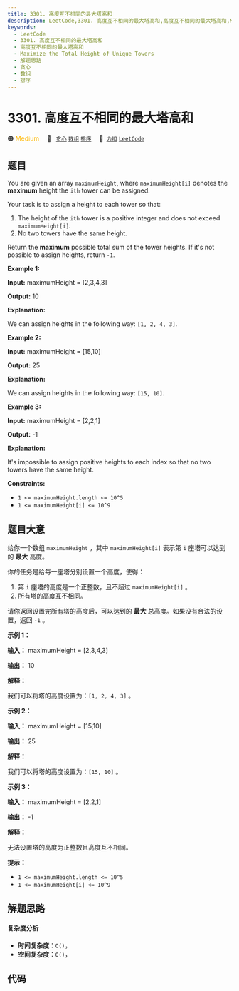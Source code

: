 ```yaml
---
title: 3301. 高度互不相同的最大塔高和
description: LeetCode,3301. 高度互不相同的最大塔高和,高度互不相同的最大塔高和,Maximize the Total Height of Unique Towers,解题思路,贪心,数组,排序
keywords:
  - LeetCode
  - 3301. 高度互不相同的最大塔高和
  - 高度互不相同的最大塔高和
  - Maximize the Total Height of Unique Towers
  - 解题思路
  - 贪心
  - 数组
  - 排序
---
```


# 3301. 高度互不相同的最大塔高和

🟠 <font color=#ffb800>Medium</font>&emsp; 🔖&ensp; [`贪心`](/tag/greedy.md) [`数组`](/tag/array.md) [`排序`](/tag/sorting.md)&emsp; 🔗&ensp;[`力扣`](https://leetcode.cn/problems/maximize-the-total-height-of-unique-towers) [`LeetCode`](https://leetcode.com/problems/maximize-the-total-height-of-unique-towers)

## 题目

You are given an array `maximumHeight`, where `maximumHeight[i]` denotes the
**maximum** height the `ith` tower can be assigned.

Your task is to assign a height to each tower so that:

  1. The height of the `ith` tower is a positive integer and does not exceed `maximumHeight[i]`.
  2. No two towers have the same height.

Return the **maximum** possible total sum of the tower heights. If it's not
possible to assign heights, return `-1`.



**Example 1:**

**Input:** maximumHeight = [2,3,4,3]

**Output:** 10

**Explanation:**

We can assign heights in the following way: `[1, 2, 4, 3]`.

**Example 2:**

**Input:** maximumHeight = [15,10]

**Output:** 25

**Explanation:**

We can assign heights in the following way: `[15, 10]`.

**Example 3:**

**Input:** maximumHeight = [2,2,1]

**Output:** -1

**Explanation:**

It's impossible to assign positive heights to each index so that no two towers
have the same height.



**Constraints:**

  * `1 <= maximumHeight.length <= 10^5`
  * `1 <= maximumHeight[i] <= 10^9`


## 题目大意

给你一个数组 `maximumHeight` ，其中 `maximumHeight[i]` 表示第 `i` 座塔可以达到的 **最大**  高度。

你的任务是给每一座塔分别设置一个高度，使得：

  1. 第 `i` 座塔的高度是一个正整数，且不超过 `maximumHeight[i]` 。
  2. 所有塔的高度互不相同。

请你返回设置完所有塔的高度后，可以达到的 **最大**  总高度。如果没有合法的设置，返回 `-1` 。



**示例 1：**

**输入：** maximumHeight = [2,3,4,3]

**输出：** 10

**解释：**

我们可以将塔的高度设置为：`[1, 2, 4, 3]` 。

**示例 2：**

**输入：** maximumHeight = [15,10]

**输出：** 25

**解释：**

我们可以将塔的高度设置为：`[15, 10]` 。

**示例 3：**

**输入：** maximumHeight = [2,2,1]

**输出：** -1

**解释：**

无法设置塔的高度为正整数且高度互不相同。



**提示：**

  * `1 <= maximumHeight.length <= 10^5`
  * `1 <= maximumHeight[i] <= 10^9`


## 解题思路

#### 复杂度分析

- **时间复杂度**：`O()`，
- **空间复杂度**：`O()`，

## 代码

```javascript

```